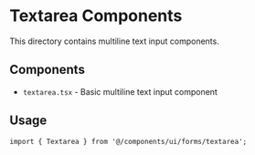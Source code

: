 # Textarea Components

This directory contains multiline text input components.

## Components

- `textarea.tsx` - Basic multiline text input component

## Usage

```tsx
import { Textarea } from '@/components/ui/forms/textarea';
```